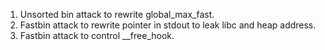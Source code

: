 1. Unsorted bin attack to rewrite global_max_fast.
2. Fastbin attack to rewrite pointer in stdout to leak libc and heap address.
3. Fastbin attack to control __free_hook.
